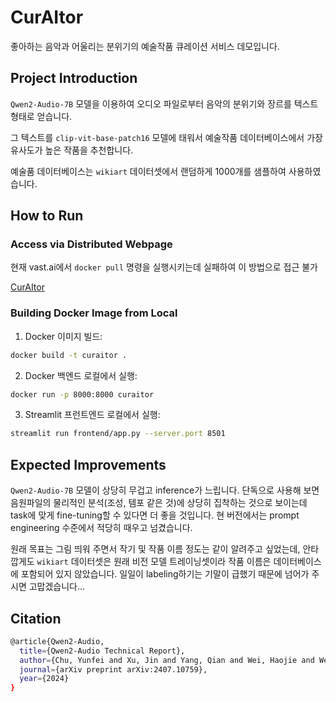 # CurAItor
좋아하는 음악과 어울리는 분위기의 예술작품 큐레이션 서비스 데모입니다.

## Project Introduction
`Qwen2-Audio-7B` 모델을 이용하여 오디오 파일로부터 음악의 분위기와 장르를 텍스트 형태로 얻습니다.

그 텍스트를 `clip-vit-base-patch16` 모델에 태워서 예술작품 데이터베이스에서 가장 유사도가 높은 작품을 추천합니다.

예술품 데이터베이스는 `wikiart` 데이터셋에서 랜덤하게 1000개를 샘플하여 사용하였습니다.

## How to Run

### Access via Distributed Webpage

현재 vast.ai에서 `docker pull` 명령을 실행시키는데 실패하여 이 방법으로 접근 불가

[CurAItor](https://curaitor.streamlit.app/)

### Building Docker Image from Local

1. Docker 이미지 빌드:
```bash
docker build -t curaitor .
```

2. Docker 백엔드 로컬에서 실행:
```bash
docker run -p 8000:8000 curaitor
```

3. Streamlit 프런트엔드 로컬에서 실행:
```bash
streamlit run frontend/app.py --server.port 8501
```

## Expected Improvements
`Qwen2-Audio-7B` 모델이 상당히 무겁고 inference가 느립니다. 단독으로 사용해 보면 음원파일의 물리적인 분석(조성, 템포 같은 것)에 상당히 집착하는 것으로 보이는데 task에 맞게 fine-tuning할 수 있다면 더 좋을 것입니다. 현 버전에서는 prompt engineering 수준에서 적당히 때우고 넘겼습니다. 

원래 목표는 그림 띄워 주면서 작기 및 작품 이름 정도는 같이 알려주고 싶었는데, 안타깝게도 `wikiart` 데이터셋은 원래 비전 모델 트레이닝셋이라 작품 이름은 데이터베이스에 포함되어 있지 않았습니다. 일일이 labeling하기는 기말이 급했기 때문에 넘어가 주시면 고맙겠습니다...

## Citation
```bash
@article{Qwen2-Audio,
  title={Qwen2-Audio Technical Report},
  author={Chu, Yunfei and Xu, Jin and Yang, Qian and Wei, Haojie and Wei, Xipin and Guo,  Zhifang and Leng, Yichong and Lv, Yuanjun and He, Jinzheng and Lin, Junyang and Zhou, Chang and Zhou, Jingren},
  journal={arXiv preprint arXiv:2407.10759},
  year={2024}
}
```
